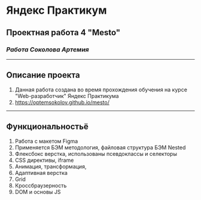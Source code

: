# Яндекс Практикум
## **Проектная работа 4 "Mesto"**
### *Работа Соколова Артемия*
___
## Описание проекта
1. Данная работа создана во время прохождения обучения на курсе "Web-разработчик" Яндекс Практикума
2. https://optemsokolov.github.io/mesto/
___

## Функциональностьё
1. Работа с макетом Figma
2. Применяется БЭМ методология, файловая структура БЭМ Nested
3. Флексбокс верстка, использованы псевдоклассы и селекторы
4. CSS директивы, iframe
5. Анимация, трансформация, 
6. Адаптивная верстка
7. Grid
8. Кроссбраузерность
9. DOM и основы JS